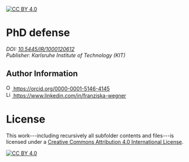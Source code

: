 [![CC BY 4.0][cc-by-shield]][cc-by]

# PhD defense
_DOI: [10.5445/IR/1000120612][doi-phd-thesis]_<br/>
_Publisher: Karlsruhe Institute of Technology (KIT)_<br/>

## Author Information
<a href="https://orcid.org/0000-0001-5146-4145">
<img alt="ORCID logo" src="https://info.orcid.org/wp-content/uploads/2019/11/orcid_16x16.png" width="16" height="16" />
https://orcid.org/0000-0001-5146-4145
</a><br/>
<a href="https://www.linkedin.com/in/franziska-wegner">
<img alt="LinkedIn logo" src="https://content.linkedin.com/content/dam/me/business/en-us/amp/brand-site/v2/bg/LI-Bug.svg.original.svg" width="16" height="16" />
https://www.linkedin.com/in/franziska-wegner
</a>

# License

This work---including recursively all subfolder contents and files---is licensed under a
[Creative Commons Attribution 4.0 International License][cc-by].

[![CC BY 4.0][cc-by-image]][cc-by]

[cc-by]: http://creativecommons.org/licenses/by/4.0/
[cc-by-image]: https://i.creativecommons.org/l/by/4.0/88x31.png
[cc-by-shield]: https://img.shields.io/badge/License-CC%20BY%204.0-lightgrey.svg
[doi-phd-thesis]: http://dx.doi.org/10.5445/IR/1000120612
